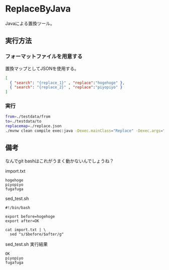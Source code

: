 # ReplaceByJava

Javaによる置換ツール。

## 実行方法

### フォーマットファイルを用意する

置換マップとしてJSONを使用する。

``` json : replace.json
[
  { "search": "{replace_1}" , "replace":"hogehoge" },
  { "search": "{replace_2}" , "replace":"piyopiyo" }
]
```

### 実行

``` bash
from=./testdata/from
to=./testdata/to
replacemap=./replace.json
./mvnw clean compile exec:java -Dexec.mainClass="Replace" -Dexec.args="'${from}' '${to}' '${replacemap}'"
```


## 備考

なんでgit bashはこれがうまく動かないんでしょうね？

import.txt
```
hogehoge
piyopiyo
fugafuga
```

sed_test.sh
```
#!/bin/bash

export before=hogehoge
export after=OK

cat import.txt | \
  sed "s/$before/$after/g"
```

sed_test.sh 実行結果
```
OK
piyopiyo
fugafuga
```
